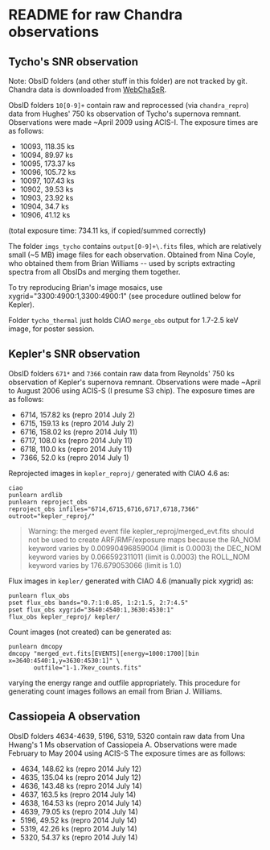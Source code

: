 README for raw Chandra observations
===================================

Tycho's SNR observation
-----------------------

Note: ObsID folders (and other stuff in this folder) are not tracked by git.
Chandra data is downloaded from [WebChaSeR](http://cda.harvard.edu/chaser/).

ObsID folders `10[0-9]+` contain raw and reprocessed (via `chandra_repro`)
data from Hughes' 750 ks observation of Tycho's supernova remnant.
Observations were made ~April 2009 using ACIS-I.
The exposure times are as follows:

* 10093, 118.35 ks
* 10094,  89.97 ks
* 10095, 173.37 ks
* 10096, 105.72 ks
* 10097, 107.43 ks
* 10902,  39.53 ks
* 10903,  23.92 ks
* 10904,  34.7  ks
* 10906,  41.12 ks

(total exposure time: 734.11 ks, if copied/summed correctly)

The folder `imgs_tycho` contains `output[0-9]+\.fits` files, which are
relatively small (~5 MB) image files for each observation.  Obtained from Nina
Coyle, who obtained them from Brian Williams -- used by scripts extracting
spectra from all ObsIDs and merging them together.

To try reproducing Brian's image mosaics, use xygrid="3300:4900:1,3300:4900:1"
(see procedure outlined below for Kepler).

Folder `tycho_thermal` just holds CIAO `merge_obs` output for 1.7-2.5 keV
image, for poster session.

Kepler's SNR observation
------------------------

ObsID folders `671*` and `7366` contain raw data from Reynolds' 750 ks
observation of Kepler's supernova remnant.
Observations were made ~April to August 2006 using ACIS-S (I presume S3 chip).
The exposure times are as follows:

* 6714, 157.82 ks (repro 2014 July 2)
* 6715, 159.13 ks (repro 2014 July 2)
* 6716, 158.02 ks (repro 2014 July 11)
* 6717, 108.0  ks (repro 2014 July 11)
* 6718, 110.0  ks (repro 2014 July 11)
* 7366,  52.0  ks (repro 2014 July 1)

Reprojected images in `kepler_reproj/` generated with CIAO 4.6 as:

    ciao
    punlearn ardlib
    punlearn reproject_obs
    reproject_obs infiles="6714,6715,6716,6717,6718,7366" outroot="kepler_reproj/"

> Warning: the merged event file kepler\_reproj/merged\_evt.fits
>    should not be used to create ARF/RMF/exposure maps because
>       the RA_NOM keyword varies by 0.00990496859004 (limit is 0.0003)
>       the DEC_NOM keyword varies by 0.066592311011 (limit is 0.0003)
>       the ROLL_NOM keyword varies by 176.679053066 (limit is 1.0)

Flux images in `kepler/` generated with CIAO 4.6 (manually pick xygrid) as:

    punlearn flux_obs
    pset flux_obs bands="0.7:1:0.85, 1:2:1.5, 2:7:4.5"
    pset flux_obs xygrid="3640:4540:1,3630:4530:1"
    flux_obs kepler_reproj/ kepler/

Count images (not created) can be generated as:

    punlearn dmcopy
    dmcopy "merged_evt.fits[EVENTS][energy=1000:1700][bin x=3640:4540:1,y=3630:4530:1]" \
           outfile="1-1.7kev_counts.fits"

varying the energy range and outfile appropriately.  This procedure for
generating count images follows an email from Brian J. Williams.


Cassiopeia A observation
------------------------

ObsID folders 4634-4639, 5196, 5319, 5320 contain raw data from Una Hwang's 1 Ms
observation of Cassiopeia A.
Observations were made February to May 2004 using ACIS-S
The exposure times are as follows:

* 4634, 148.62 ks (repro 2014 July 12)
* 4635, 135.04 ks (repro 2014 July 12)
* 4636, 143.48 ks (repro 2014 July 14)
* 4637, 163.5  ks (repro 2014 July 14)
* 4638, 164.53 ks (repro 2014 July 14)
* 4639,  79.05 ks (repro 2014 July 14)
* 5196,  49.52 ks (repro 2014 July 14)
* 5319,  42.26 ks (repro 2014 July 14)
* 5320,  54.37 ks (repro 2014 July 14)


